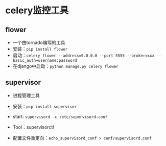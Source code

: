 # celery监控工具

## flower

- 一个由tornado编写的工具
- 安装：`pip install flower`
- 启动：`celery flower --address=0.0.0.0 --port 5555 --broker=xxx --basic_auth=username:password`
- 在django中启动：`python manage.py celery flower`

## supervisor

- 进程管理工具
- 安装：`pip install supervisor`
- start: `supervisord -c /etc/supervisord.conf`
- Tool：supervisorctl

- 配置文件重定向：`echo_supervisord_conf > conf/supervisord.conf`

